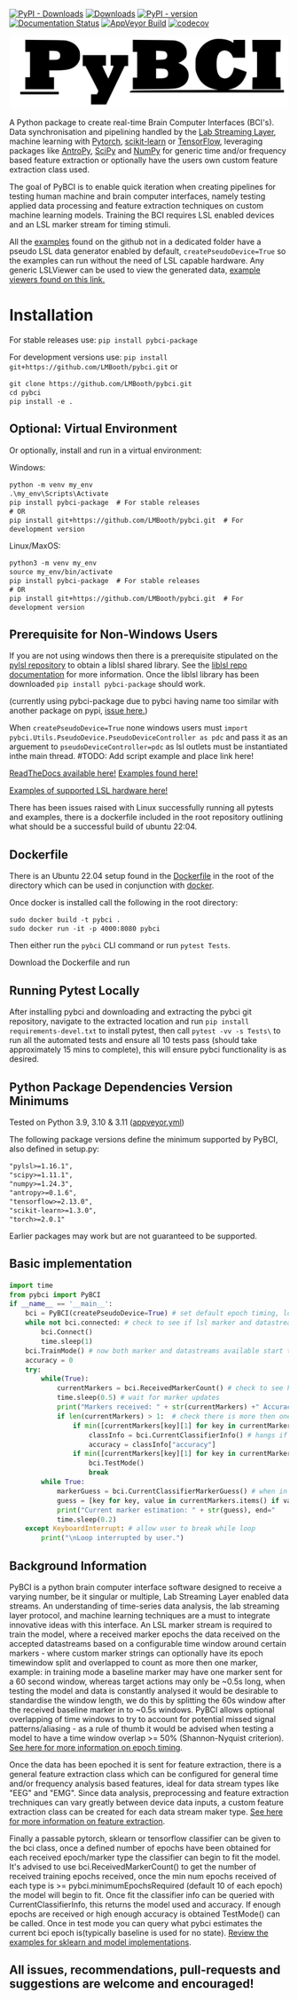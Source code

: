 [![PyPI - Downloads](https://img.shields.io/pypi/dm/pybci-package)](https://pypi.org/project/pybci-package) [![Downloads](https://static.pepy.tech/badge/pybci-package)](https://pepy.tech/project/pybci-package) [![PyPI - version](https://img.shields.io/pypi/v/pybci-package)](https://pypi.org/project/pybci-package)  [![Documentation Status](https://readthedocs.org/projects/pybci/badge/?version=latest)](https://pybci.readthedocs.io/en/latest/?badge=latest) [![AppVeyor Build](https://img.shields.io/appveyor/build/LMBooth/pybci)](https://ci.appveyor.com/project/LMBooth/pybci) [![codecov](https://codecov.io/gh/LMBooth/pybci/graph/badge.svg?token=5Z60JQP197)](https://codecov.io/gh/LMBooth/pybci)

[![pybci](https://raw.githubusercontent.com/LMBooth/pybci/main/docs/source/Images/pyBCITitle.svg)](https://github.com/LMBooth/pybci)

A Python package to create real-time Brain Computer Interfaces (BCI's). Data synchronisation and pipelining handled by the [Lab Streaming Layer](https://github.com/sccn/labstreaminglayer), machine learning with [Pytorch](https://pytorch.org/), [scikit-learn](https://scikit-learn.org/stable/#) or [TensorFlow](https://www.tensorflow.org/install), leveraging packages like [AntroPy](https://github.com/raphaelvallat/antropy), [SciPy](https://scipy.org/) and [NumPy](https://numpy.org/) for generic time and/or frequency based feature extraction or optionally have the users own custom feature extraction class used.

The goal of PyBCI is to enable quick iteration when creating pipelines for testing human machine and brain computer interfaces, namely testing applied data processing and feature extraction techniques on custom machine learning models. Training the BCI requires LSL enabled devices and an LSL marker stream for timing stimuli. 

All the  [examples](https://github.com/LMBooth/pybci/tree/main/pybci/Examples) found on the github not in a dedicated folder have a pseudo LSL data generator enabled by default, `createPseudoDevice=True` so the examples can run without the need of LSL capable hardware. Any generic LSLViewer can be used to view the generated data, [example viewers found on this link.](https://labstreaminglayer.readthedocs.io/info/viewers.html)

# Installation
For stable releases use: ```pip install pybci-package```

For development versions use: ```pip install git+https://github.com/LMBooth/pybci.git``` or 
```
git clone https://github.com/LMBooth/pybci.git
cd pybci
pip install -e .
```
## Optional: Virtual Environment
Or optionally, install and run in a virtual environment:

Windows:
```
python -m venv my_env
.\my_env\Scripts\Activate
pip install pybci-package  # For stable releases
# OR
pip install git+https://github.com/LMBooth/pybci.git  # For development version
```
Linux/MaxOS:
```
python3 -m venv my_env
source my_env/bin/activate
pip install pybci-package  # For stable releases
# OR
pip install git+https://github.com/LMBooth/pybci.git  # For development version
```


## Prerequisite for Non-Windows Users
If you are not using windows then there is a prerequisite stipulated on the [pylsl repository](https://github.com/labstreaminglayer/pylsl) to obtain a liblsl shared library. See the [liblsl repo documentation](https://github.com/sccn/liblsl) for more information. 
Once the liblsl library has been downloaded ```pip install pybci-package``` should work.

(currently using pybci-package due to pybci having name too similar with another package on pypi, [issue here.](https://github.com/pypi/support/issues/2840))

When ```createPseudoDevice=True```  none windows users must ```import pybci.Utils.PseudoDevice.PseudoDeviceController as pdc``` and pass it as an arguement to ```pseudoDeviceController=pdc``` as lsl outlets must be instantiated inthe main thread. #TODO: Add script example and place link here!

[ReadTheDocs available here!](https://pybci.readthedocs.io/en/latest/)      [Examples found here!](https://github.com/LMBooth/pybci/tree/main/pybci/Examples)

[Examples of supported LSL hardware here!](https://labstreaminglayer.readthedocs.io/info/supported_devices.html)

There has been issues raised with Linux successfully running all pytests and examples, there is a dockerfile included in the root repository outlining what should be a successful build of ubuntu 22:04.

## Dockerfile

There is an Ubuntu 22.04 setup found in the [Dockerfile](https://github.com/LMBooth/pybci/blob/main/Dockerfile) in the root of the directory which can be used in conjunction with [docker](https://docs.docker.com/desktop/).

Once docker is installed call the following in the root directory:
```
sudo docker build -t pybci .
sudo docker run -it -p 4000:8080 pybci
```
Then either run the `pybci` CLI command or run `pytest Tests`.

Download the Dockerfile and run 

## Running Pytest Locally

After installing pybci and downloading and extracting the pybci git repository, navigate to the extracted location and run ```pip install requirements-devel.txt``` to install pytest, then call ```pytest -vv -s Tests\``` to run all the automated tests and ensure all 10 tests pass (should take approximately 15 mins to complete), this will ensure pybci functionality is as desired.

## Python Package Dependencies Version Minimums
Tested on Python 3.9, 3.10 & 3.11 ([appveyor.yml](https://github.com/LMBooth/pybci/blob/main/appveyor.yml))

The following package versions define the minimum supported by PyBCI, also defined in setup.py:

    "pylsl>=1.16.1",
    "scipy>=1.11.1",
    "numpy>=1.24.3",
    "antropy>=0.1.6",
    "tensorflow>=2.13.0",
    "scikit-learn>=1.3.0",
    "torch>=2.0.1"
    
Earlier packages may work but are not guaranteed to be supported.

## Basic implementation
```python
import time
from pybci import PyBCI
if __name__ == '__main__':
    bci = PyBCI(createPseudoDevice=True) # set default epoch timing, looks for first available lsl marker stream and all data streams
    while not bci.connected: # check to see if lsl marker and datastream are available
        bci.Connect()
        time.sleep(1)
    bci.TrainMode() # now both marker and datastreams available start training on received epochs
    accuracy = 0
    try:
        while(True):
            currentMarkers = bci.ReceivedMarkerCount() # check to see how many received epochs, if markers sent to close together will be ignored till done processing
            time.sleep(0.5) # wait for marker updates
            print("Markers received: " + str(currentMarkers) +" Accuracy: " + str(round(accuracy,2)), end="         \r")
            if len(currentMarkers) > 1:  # check there is more then one marker type received
                if min([currentMarkers[key][1] for key in currentMarkers]) > bci.minimumEpochsRequired:
                    classInfo = bci.CurrentClassifierInfo() # hangs if called too early
                    accuracy = classInfo["accuracy"]
                if min([currentMarkers[key][1] for key in currentMarkers]) > bci.minimumEpochsRequired+10:  
                    bci.TestMode()
                    break
        while True:
            markerGuess = bci.CurrentClassifierMarkerGuess() # when in test mode only y_pred returned
            guess = [key for key, value in currentMarkers.items() if value[0] == markerGuess]
            print("Current marker estimation: " + str(guess), end="           \r")
            time.sleep(0.2)
    except KeyboardInterrupt: # allow user to break while loop
        print("\nLoop interrupted by user.")
```

## Background Information
PyBCI is a python brain computer interface software designed to receive a varying number, be it singular or multiple, Lab Streaming Layer enabled data streams. An understanding of time-series data analysis, the lab streaming layer protocol, and machine learning techniques are a must to integrate innovative ideas with this interface. An LSL marker stream is required to train the model, where a received marker epochs the data received on the accepted datastreams based on a configurable time window around certain markers - where custom marker strings can optionally have its epoch timewindow split and overlapped to count as more then one marker, example: in training mode a baseline marker may have one marker sent for a 60 second window, whereas target actions may only be ~0.5s long,  when testing the model and data is constantly analysed it would be desirable to standardise the window length, we do this by splitting the 60s window after the received baseline marker in to ~0.5s windows. PyBCI allows optional overlapping of time windows to try to account for potential missed signal patterns/aliasing - as a rule of thumb it would be advised when testing a model to have a time window overlap >= 50% (Shannon-Nyquist criterion). [See here for more information on epoch timing](https://pybci.readthedocs.io/en/latest/BackgroundInformation/Epoch_Timing.html).

Once the data has been epoched it is sent for feature extraction, there is a general feature extraction class which can be configured for general time and/or frequency analysis based features, ideal for data stream types like "EEG" and "EMG". Since data analysis, preprocessing and feature extraction trechniques can vary greatly between device data inputs, a custom feature extraction class can be created for each data stream maker type. [See here for more information on feature extraction](https://pybci.readthedocs.io/en/latest/BackgroundInformation/Feature_Selection.html).

Finally a passable pytorch, sklearn or tensorflow classifier can be given to the bci class, once a defined number of epochs have been obtained for each received epoch/marker type the classifier can begin to fit the model. It's advised to use bci.ReceivedMarkerCount() to get the number of received training epochs received, once the min num epochs received of each type is >= pybci.minimumEpochsRequired (default 10 of each epoch) the model will begin to fit. Once fit the classifier info can be queried with CurrentClassifierInfo, this returns the model used and accuracy. If enough epochs are received or high enough accuracy is obtained TestMode() can be called. Once in test mode you can query what pybci estimates the current bci epoch is(typically baseline is used for no state). [Review the examples for sklearn and model implementations](https://pybci.readthedocs.io/en/latest/BackgroundInformation/Examples.html).

## All issues, recommendations, pull-requests and suggestions are welcome and encouraged!
